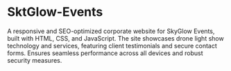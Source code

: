 # SktGlow-Events
 A responsive and SEO-optimized corporate website for SkyGlow Events, built with HTML, CSS, and JavaScript. The site showcases drone light show technology and services, featuring client testimonials and secure contact forms. Ensures seamless performance across all devices and robust security measures.
